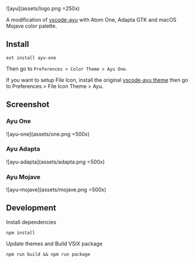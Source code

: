 ![ayu](assets/logo.png =250x)

A modification of [vscode-ayu](https://marketplace.visualstudio.com/items?itemName=teabyii.ayu) with Atom One, Adapta GTK and macOS Mojave color palette.

## Install

```shell
ext install ayu-one
```

Then go to `Preferences > Color Theme > Ayu One`.

If you want to setup File Icon, install the original [vscode-ayu theme](https://marketplace.visualstudio.com/items?itemName=teabyii.ayu) then go to Preferences > File Icon Theme > Ayu.

## Screenshot

### Ayu One
![ayu-one](assets/one.png =500x)

### Ayu Adapta
![ayu-adapta](assets/adapta.png =500x)

### Ayu Mojave
![ayu-mojave](assets/mojave.png =500x)

## Development

Install dependencies
```shell
npm install
```

Update themes and Build VSIX package
```shell
npm run build && npm run package
```
